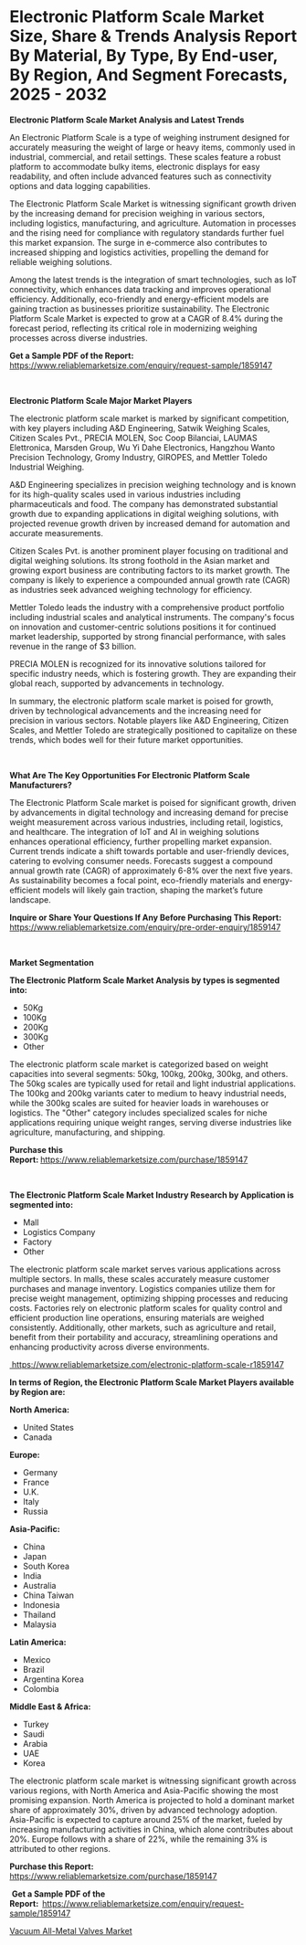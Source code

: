 <p><h1>Electronic Platform Scale Market Size, Share & Trends Analysis Report By Material, By Type, By End-user, By Region, And Segment Forecasts, 2025 - 2032</h1></p><p><strong>Electronic Platform Scale Market Analysis and Latest Trends</strong></p>
<p><p>An Electronic Platform Scale is a type of weighing instrument designed for accurately measuring the weight of large or heavy items, commonly used in industrial, commercial, and retail settings. These scales feature a robust platform to accommodate bulky items, electronic displays for easy readability, and often include advanced features such as connectivity options and data logging capabilities.</p><p>The Electronic Platform Scale Market is witnessing significant growth driven by the increasing demand for precision weighing in various sectors, including logistics, manufacturing, and agriculture. Automation in processes and the rising need for compliance with regulatory standards further fuel this market expansion. The surge in e-commerce also contributes to increased shipping and logistics activities, propelling the demand for reliable weighing solutions.</p><p>Among the latest trends is the integration of smart technologies, such as IoT connectivity, which enhances data tracking and improves operational efficiency. Additionally, eco-friendly and energy-efficient models are gaining traction as businesses prioritize sustainability. The Electronic Platform Scale Market is expected to grow at a CAGR of 8.4% during the forecast period, reflecting its critical role in modernizing weighing processes across diverse industries.</p></p>
<p><strong>Get a Sample PDF of the Report:&nbsp;</strong> <a href="https://www.reliablemarketsize.com/enquiry/request-sample/1859147?utm_campaign=2478&utm_medium=2&utm_source=Github&utm_content=ia&utm_term=28022025&utm_id=electronic-platform-scale">https://www.reliablemarketsize.com/enquiry/request-sample/1859147</a></p>
<p>&nbsp;</p>
<p><strong>Electronic Platform Scale Major Market Players</strong></p>
<p><p>The electronic platform scale market is marked by significant competition, with key players including A&D Engineering, Satwik Weighing Scales, Citizen Scales Pvt., PRECIA MOLEN, Soc Coop Bilanciai, LAUMAS Elettronica, Marsden Group, Wu Yi Dahe Electronics, Hangzhou Wanto Precision Technology, Gromy Industry, GIROPES, and Mettler Toledo Industrial Weighing. </p><p>A&D Engineering specializes in precision weighing technology and is known for its high-quality scales used in various industries including pharmaceuticals and food. The company has demonstrated substantial growth due to expanding applications in digital weighing solutions, with projected revenue growth driven by increased demand for automation and accurate measurements.</p><p>Citizen Scales Pvt. is another prominent player focusing on traditional and digital weighing solutions. Its strong foothold in the Asian market and growing export business are contributing factors to its market growth. The company is likely to experience a compounded annual growth rate (CAGR) as industries seek advanced weighing technology for efficiency.</p><p>Mettler Toledo leads the industry with a comprehensive product portfolio including industrial scales and analytical instruments. The company's focus on innovation and customer-centric solutions positions it for continued market leadership, supported by strong financial performance, with sales revenue in the range of $3 billion.</p><p>PRECIA MOLEN is recognized for its innovative solutions tailored for specific industry needs, which is fostering growth. They are expanding their global reach, supported by advancements in technology.</p><p>In summary, the electronic platform scale market is poised for growth, driven by technological advancements and the increasing need for precision in various sectors. Notable players like A&D Engineering, Citizen Scales, and Mettler Toledo are strategically positioned to capitalize on these trends, which bodes well for their future market opportunities.</p></p>
<p>&nbsp;</p>
<p><strong>What Are The Key Opportunities For Electronic Platform Scale Manufacturers?</strong></p>
<p><p>The Electronic Platform Scale market is poised for significant growth, driven by advancements in digital technology and increasing demand for precise weight measurement across various industries, including retail, logistics, and healthcare. The integration of IoT and AI in weighing solutions enhances operational efficiency, further propelling market expansion. Current trends indicate a shift towards portable and user-friendly devices, catering to evolving consumer needs. Forecasts suggest a compound annual growth rate (CAGR) of approximately 6-8% over the next five years. As sustainability becomes a focal point, eco-friendly materials and energy-efficient models will likely gain traction, shaping the market’s future landscape.</p></p>
<p><strong>Inquire or Share Your Questions If Any Before Purchasing This Report:</strong> <a href="https://www.reliablemarketsize.com/enquiry/pre-order-enquiry/1859147?utm_campaign=2478&utm_medium=2&utm_source=Github&utm_content=ia&utm_term=28022025&utm_id=electronic-platform-scale">https://www.reliablemarketsize.com/enquiry/pre-order-enquiry/1859147</a></p>
<p>&nbsp;</p>
<p><strong>Market Segmentation</strong></p>
<p><strong>The Electronic Platform Scale Market Analysis by types is segmented into:</strong></p>
<p><ul><li>50Kg</li><li>100Kg</li><li>200Kg</li><li>300Kg</li><li>Other</li></ul></p>
<p><p>The electronic platform scale market is categorized based on weight capacities into several segments: 50kg, 100kg, 200kg, 300kg, and others. The 50kg scales are typically used for retail and light industrial applications. The 100kg and 200kg variants cater to medium to heavy industrial needs, while the 300kg scales are suited for heavier loads in warehouses or logistics. The "Other" category includes specialized scales for niche applications requiring unique weight ranges, serving diverse industries like agriculture, manufacturing, and shipping.</p></p>
<p><strong>Purchase this Report:&nbsp;</strong><a href="https://www.reliablemarketsize.com/purchase/1859147?utm_campaign=2478&utm_medium=2&utm_source=Github&utm_content=ia&utm_term=28022025&utm_id=electronic-platform-scale">https://www.reliablemarketsize.com/purchase/1859147</a></p>
<p>&nbsp;</p>
<p><strong>The Electronic Platform Scale Market Industry Research by Application is segmented into:</strong></p>
<p><ul><li>Mall</li><li>Logistics Company</li><li>Factory</li><li>Other</li></ul></p>
<p><p>The electronic platform scale market serves various applications across multiple sectors. In malls, these scales accurately measure customer purchases and manage inventory. Logistics companies utilize them for precise weight management, optimizing shipping processes and reducing costs. Factories rely on electronic platform scales for quality control and efficient production line operations, ensuring materials are weighed consistently. Additionally, other markets, such as agriculture and retail, benefit from their portability and accuracy, streamlining operations and enhancing productivity across diverse environments.</p></p>
<p><a href="https://www.reliablemarketsize.com/electronic-platform-scale-r1859147?utm_campaign=2478&utm_medium=2&utm_source=Github&utm_content=ia&utm_term=28022025&utm_id=electronic-platform-scale">&nbsp;https://www.reliablemarketsize.com/electronic-platform-scale-r1859147</a></p>
<p><strong>In terms of Region, the Electronic Platform Scale Market Players available by Region are:</strong></p>
<p>
    <p> <strong> North America: </strong>
        <ul>
            <li>United States</li>
            <li>Canada</li>
        </ul>
        </p> 
    <p> <strong> Europe: </strong>
        <ul>
            <li>Germany</li>
            <li>France</li>
            <li>U.K.</li>
            <li>Italy</li>
            <li>Russia</li>
        </ul>
        </p> 
    <p> <strong> Asia-Pacific: </strong>
        <ul>
            <li>China</li>
            <li>Japan</li>
            <li>South Korea</li>
            <li>India</li>
            <li>Australia</li>
            <li>China Taiwan</li>
            <li>Indonesia</li>
            <li>Thailand</li>
            <li>Malaysia</li>
        </ul>
        </p> 
    <p> <strong> Latin America: </strong>
        <ul>
            <li>Mexico</li>
            <li>Brazil</li>
            <li>Argentina Korea</li>
            <li>Colombia</li>
        </ul>
        </p> 
    <p> <strong> Middle East & Africa: </strong>
        <ul>
            <li>Turkey</li>
            <li>Saudi</li>
            <li>Arabia</li>
            <li>UAE</li>
            <li>Korea</li>
        </ul>
    </p>
    </p>
<p><p>The electronic platform scale market is witnessing significant growth across various regions, with North America and Asia-Pacific showing the most promising expansion. North America is projected to hold a dominant market share of approximately 30%, driven by advanced technology adoption. Asia-Pacific is expected to capture around 25% of the market, fueled by increasing manufacturing activities in China, which alone contributes about 20%. Europe follows with a share of 22%, while the remaining 3% is attributed to other regions.</p></p>
<p><strong>Purchase this Report: </strong><a href="https://www.reliablemarketsize.com/purchase/1859147?utm_campaign=2478&utm_medium=2&utm_source=Github&utm_content=ia&utm_term=28022025&utm_id=electronic-platform-scale">https://www.reliablemarketsize.com/purchase/1859147</a></p>
<p>&nbsp;<strong>Get a Sample PDF of the Report:&nbsp;&nbsp;</strong><a href="https://www.reliablemarketsize.com/enquiry/request-sample/1859147?utm_campaign=2478&utm_medium=2&utm_source=Github&utm_content=ia&utm_term=28022025&utm_id=electronic-platform-scale">https://www.reliablemarketsize.com/enquiry/request-sample/1859147</a></p>
<p><strong></strong></p>
<p><p><a href="https://github.com/doljanzwald/Market-Research-Report-List-1/blob/main/vacuum-all-metal-valves-market.md?utm_campaign=2478&utm_medium=2&utm_source=Github&utm_content=ia&utm_term=28022025&utm_id=electronic-platform-scale">Vacuum All-Metal Valves Market</a></p></p>